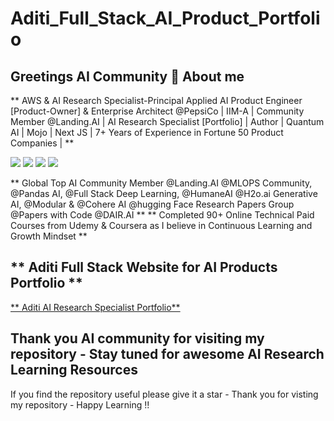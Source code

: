 # Aditi_Full_Stack_AI_Product_Portfolio

## Greetings AI Community 👋 About me 

** AWS & AI Research Specialist-Principal Applied AI Product Engineer [Product-Owner] & Enterprise Architect @PepsiCo | IIM-A | Community Member @Landing.AI | AI Research Specialist [Portfolio] | Author | Quantum AI | Mojo | Next JS | 7+ Years of Experience in Fortune 50 Product Companies | **

[<img src="https://img.shields.io/badge/LinkedIn-0077B5?style=for-the-badge&logo=linkedin&logoColor=white">](<https://www.linkedin.com/in/aditi-khare-5840977b/>)
[<img src="https://img.shields.io/badge/Twitter-1DA1F2?style=for-the-badge&logo=twitter&logoColor=white">](<https://twitter.com/AditiKh32506701/>)
[<img src="https://img.shields.io/badge/Gmail-D14836?style=for-the-badge&logo=gmail&logoColor=white">](<aditikhare007@gmail.com>)
[<img src="https://img.shields.io/badge/Medium-12100E?style=for-the-badge&logo=medium&logoColor=white">](<https://medium.com/@aditikhare007>)

** Global Top AI Community Member @Landing.AI @MLOPS Community, @Pandas AI, @Full Stack Deep Learning, @HumaneAI @H2o.ai Generative AI, @Modular & @Cohere AI @hugging Face Research Papers Group @Papers with Code @DAIR.AI ** ** Completed 90+ Online Technical Paid Courses from Udemy & Coursera as I believe in Continuous Learning and Growth Mindset **

## ** Aditi Full Stack Website for AI Products Portfolio ** ##

<a href="https://github.com/aditikhare007/Aditi-AI-Research-Specialist-Portfolio" class="button icon search"> ** Aditi AI Research Specialist Portfolio** </a> 

## Thank you AI community for visiting my repository - Stay tuned for awesome AI Research Learning Resources ##
If you find the repository useful please give it a star - Thank you for visting my repository - Happy Learning !!
 
